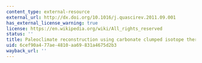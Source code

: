 ```yaml
---
content_type: external-resource
external_url: http://dx.doi.org/10.1016/j.quascirev.2011.09.001
has_external_license_warning: true
license: https://en.wikipedia.org/wiki/All_rights_reserved
status: ''
title: Paleoclimate reconstruction using carbonate clumped isotope thermometry
uid: 6cef90a4-77ae-4810-aa69-831a4675d2b3
wayback_url: ''
---
```

